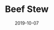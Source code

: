 ---
layout: recipe
date: 2019-10-07
draft: false
title:  "Beef Stew" # The title of your awesome recipe
image: beef-stew.jpg # Name of image in recipe bundle
authorName: Becky's Mom
authorURL: OurFavorite.Recipes
category: Dinner
cuisine: American
tags:
- Beef
- Stew
- Instant Pot
yield: 4-6 servings
prepTime: 20
cookTime: 180

ingredients:
- 1 pack of Cubed Beef
- 3 Russet Potatos, peeled and diced
- 3 long Carrots, peeled and sliced
- 3 Celery Stalks, sliced
- 1 cup of Peas
- 2 tablespoons Olive Oil
- 10 shakes of Paprika

directions:
- Brown Beef in Olive Oil in a pan with Salt and Pepper
- Add Beef, Vegetables, Paprika, and any other seasonings to Instant Pot
- Add 3 cups of water
- Hit "stew" button
---